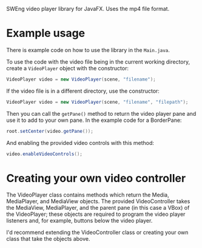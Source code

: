 SWEng video player library for JavaFX. Uses the mp4 file format. 

# Example usage
There is example code on how to use the library in the `Main.java`. 

To use the code with the video file being in the current working directory, create a `VideoPlayer` object with the constructor:
```java
VideoPlayer video = new VideoPlayer(scene, "filename");
```

If the video file is in a different directory, use the constructor:
```java
VideoPlayer video = new VideoPlayer(scene, "filename", "filepath");
```

Then you can call the `getPane()` method to return the video player pane and use it to add to your own pane. In the example code for a BorderPane:

```java
root.setCenter(video.getPane());
```

And enabling the provided video controls with this method:

```java
video.enableVideoControls();
```

# Creating your own video controller
The VideoPlayer class contains methods which return the Media, MediaPlayer, and MediaView objects. The provided VideoController takes the MediaView, MediaPlayer, and the parent pane (in this case a VBox) of the VideoPlayer; these objects are required to program the video player listeners and, for example, buttons below the video player. 

I'd recommend extending the VideoController class or creating your own class that take the objects above.

